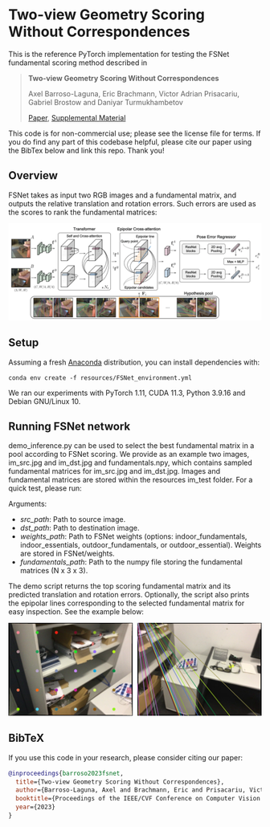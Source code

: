 # Two-view Geometry Scoring Without Correspondences

This is the reference PyTorch implementation for testing the FSNet fundamental scoring method described in

> **Two-view Geometry Scoring Without Correspondences**
>
> Axel Barroso-Laguna, Eric Brachmann, Victor Adrian Prisacariu, Gabriel Brostow and Daniyar Turmukhambetov
>
> [Paper](https://openaccess.thecvf.com/content/CVPR2023/html/Barroso-Laguna_Two-View_Geometry_Scoring_Without_Correspondences_CVPR_2023_paper.html), [Supplemental Material](https://github.com/nianticlabs/scoring-without-correspondences/blob/main/resources/FSNet_supp.pdf)

This code is for non-commercial use; please see the license file for terms. If you do find any part of this codebase helpful, please cite our paper using the BibTex below and link this repo. Thank you!

## Overview

FSNet takes as input two RGB images and a fundamental matrix, and outputs the relative translation and rotation errors. Such errors are used as the scores to rank the fundamental matrices:
<p align="center">
  <img src="resources/method_overview.png" width="900" />
</p>

## Setup

Assuming a fresh [Anaconda](https://www.anaconda.com/download/) distribution, you can install dependencies with:
```shell
conda env create -f resources/FSNet_environment.yml
```
We ran our experiments with PyTorch 1.11, CUDA 11.3, Python 3.9.16 and Debian GNU/Linux 10.

## Running FSNet network
demo_inference.py can be used to select the best fundamental matrix in a pool according to FSNet scoring. We provide as an example two images, im_src.jpg and im_dst.jpg and fundamentals.npy, which contains sampled fundamental matrices for im_src.jpg and im_dst.jpg. Images and fundamental matrices are stored within the resources im_test folder. For a quick test, please run:

Arguments:

  * _src_path_: Path to source image.
  * _dst_path_: Path to destination image.
  * _weights_path_: Path to FSNet weights (options: indoor_fundamentals, indoor_essentials, outdoor_fundamentals, or outdoor_essential). Weights are stored in FSNet/weights.
  * _fundamentals_path_: Path to the numpy file storing the fundamental matrices (N x 3 x 3).

The demo script returns the top scoring fundamental matrix and its predicted translation and rotation errors. Optionally, the script also prints the epipolar lines corresponding to the selected fundamental matrix for easy inspection. See the example below:
<div align="center">
  <img src="resources/im_test/epi_lines.jpg" width="700" />
</div>

## BibTeX

If you use this code in your research, please consider citing our paper:

```bibtex
@inproceedings{barroso2023fsnet,
  title={Two-view Geometry Scoring Without Correspondences},
  author={Barroso-Laguna, Axel and Brachmann, Eric and Prisacariu, Victor and Brostow, Gabriel and Turmukhambetov, Daniyar},
  booktitle={Proceedings of the IEEE/CVF Conference on Computer Vision and Pattern Recognition},
  year={2023}
}
